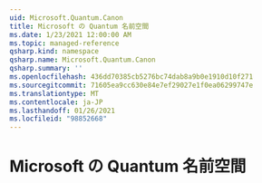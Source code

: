 ```yaml
---
uid: Microsoft.Quantum.Canon
title: Microsoft の Quantum 名前空間
ms.date: 1/23/2021 12:00:00 AM
ms.topic: managed-reference
qsharp.kind: namespace
qsharp.name: Microsoft.Quantum.Canon
qsharp.summary: ''
ms.openlocfilehash: 436dd70385cb5276bc74dab8a9b0e1910d10f271
ms.sourcegitcommit: 71605ea9cc630e84e7ef29027e1f0ea06299747e
ms.translationtype: MT
ms.contentlocale: ja-JP
ms.lasthandoff: 01/26/2021
ms.locfileid: "98852668"
---
```

# <a name="microsoftquantumcanon-namespace"></a>Microsoft の Quantum 名前空間




